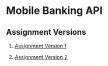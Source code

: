 # Mobile Banking API

## Assignment Versions

1. [Assignment Version 1](https://github.com/oudomm/mobile-banking-api/tree/assignment-v1)


2. [Assignment Version 2](https://github.com/oudomm/mobile-banking-api/tree/assignment-v2)